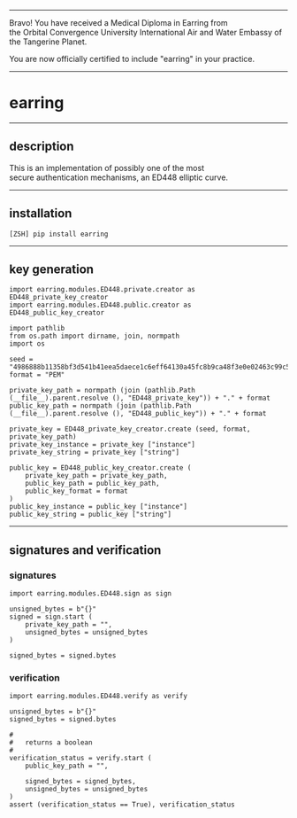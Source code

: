 


******

Bravo!  You have received a Medical Diploma in Earring from   
the Orbital Convergence University International Air and Water Embassy of the Tangerine Planet.  

You are now officially certified to include "earring" in your practice.

******



# earring

---

## description
This is an implementation of possibly one of the most  
secure authentication mechanisms, an ED448 elliptic curve.   

---

## installation
`[ZSH] pip install earring`

---

## key generation
```
import earring.modules.ED448.private.creator as ED448_private_key_creator
import earring.modules.ED448.public.creator as ED448_public_key_creator

import pathlib
from os.path import dirname, join, normpath
import os

seed = "4986888b11358bf3d541b41eea5daece1c6eff64130a45fc8b9ca48f3e0e02463c99c5aedc8a847686d669b7d547c18fe448fc5111ca88f4e8"
format = "PEM"

private_key_path = normpath (join (pathlib.Path (__file__).parent.resolve (), "ED448_private_key")) + "." + format
public_key_path = normpath (join (pathlib.Path (__file__).parent.resolve (), "ED448_public_key")) + "." + format

private_key = ED448_private_key_creator.create (seed, format, private_key_path)
private_key_instance = private_key ["instance"]
private_key_string = private_key ["string"]

public_key = ED448_public_key_creator.create (
	private_key_path = private_key_path,
	public_key_path = public_key_path,
	public_key_format = format
)
public_key_instance = public_key ["instance"]
public_key_string = public_key ["string"]
```

---

## signatures and verification

### signatures
```
import earring.modules.ED448.sign as sign

unsigned_bytes = b"{}"
signed = sign.start (
	private_key_path = "",
	unsigned_bytes = unsigned_bytes
)

signed_bytes = signed.bytes
```


### verification
```
import earring.modules.ED448.verify as verify

unsigned_bytes = b"{}"
signed_bytes = signed.bytes	
	
#
#	returns a boolean 
#
verification_status = verify.start (
	public_key_path = "",
	
	signed_bytes = signed_bytes,
	unsigned_bytes = unsigned_bytes
)
assert (verification_status == True), verification_status

```